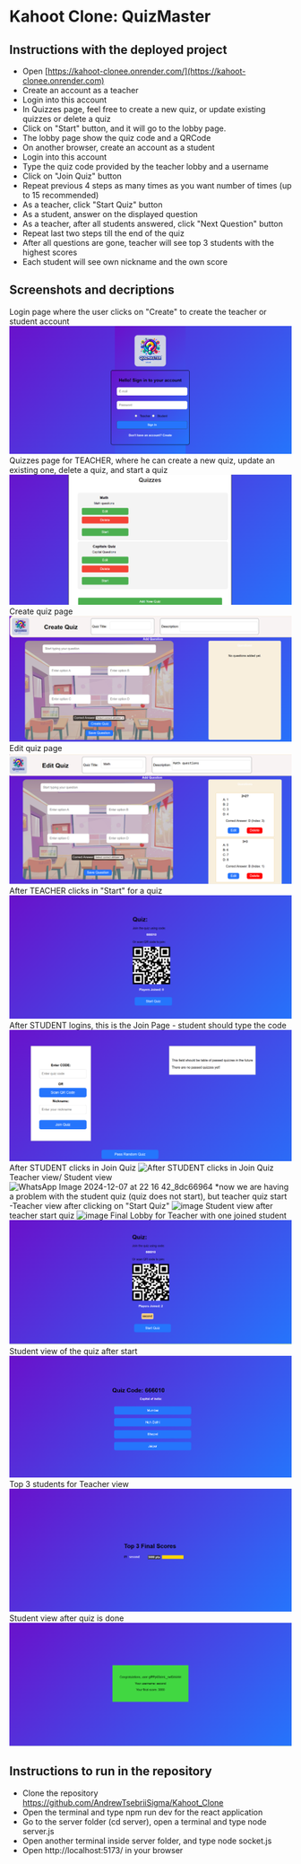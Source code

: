# Kahoot Clone: QuizMaster

## Instructions with the deployed project
- Open [https://kahoot-clonee.onrender.com/](https://kahoot-clonee.onrender.com)
- Create an account as a teacher
- Login into this account
- In Quizzes page, feel free to create a new quiz, or update existing quizzes or delete a quiz
- Click on "Start" button, and it will go to the lobby page.
- The lobby page show the quiz code and a QRCode
- On another browser, create an account as a student 
- Login into this account
- Type the quiz code provided by the teacher lobby and a username
- Click on "Join Quiz" button
- Repeat previous 4 steps as many times as you want number of times (up to 15 recommended)
- As a teacher, click "Start Quiz" button
- As a student, answer on the displayed question
- As a teacher, after all students answered, click "Next Question" button
- Repeat last two steps till the end of the quiz
- After all questions are gone, teacher will see top 3 students with the highest scores
- Each student will see own nickname and the own score
## Screenshots and decriptions
Login page where the user clicks on "Create" to create the teacher or student account
![Login page where the user clicks on "Create" to create the teacher or student account](image.png)
Quizzes page for TEACHER, where he can create a new quiz, update an existing one, delete a quiz, and start a quiz
![Quizzes page for TEACHER, where he can create a new quiz, update an existing one, delete a quiz, and start a quiz](image-1.png)
Create quiz page
![Create quiz page](image-2.png)
Edit quiz page
![Edit quiz page](image-3.png)
After TEACHER clicks in "Start" for a quiz
![After TEACHER clicks in "Start" for a quiz](image-4.png)
After STUDENT logins, this is the Join Page - student should type the code
![After STUDENT logins, this is the Join Page - student should type the code ](image-5.png)
After STUDENT clicks in Join Quiz
![After STUDENT clicks in Join Quiz](https://github.com/user-attachments/assets/2adb1f4f-4a6b-4ddc-b9bf-9f58ed15cf1e)
Teacher view/ Student view
![WhatsApp Image 2024-12-07 at 22 16 42_8dc66964](https://github.com/user-attachments/assets/118aa446-ec82-4210-9d50-5021b30d63da)
*now we are having a problem with the student quiz (quiz does not start), but teacher quiz start
-Teacher view after clicking on "Start Quiz"
![image](https://github.com/user-attachments/assets/780a72af-e9f2-4404-b612-b4e2e3b72f87)
Student view after teacher start quiz
![image](https://github.com/user-attachments/assets/bbf0a40e-3344-488b-bac9-90d36d592df5)
Final Lobby for Teacher with one joined student
![Final Lobby for Teacher with one joined student](image-6.png)
Student view of the quiz after start
![Student view of the quiz after start](image-7.png)
Top 3 students for Teacher view
![Top 3 students for Teacher view](image-9.png)
Student view after quiz is done
![Student view after quiz is done](image-10.png)


## Instructions to run in the repository
- Clone the repository https://github.com/AndrewTsebriiSigma/Kahoot_Clone
- Open the terminal and type npm run dev for the react application 
- Go to the server folder (cd server), open a terminal and type node server.js
- Open another terminal inside server folder, and type node socket.js
- Open http://localhost:5173/ in your browser
